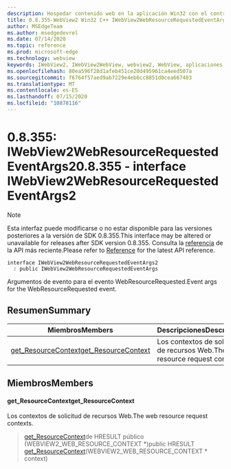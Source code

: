 ```yaml
---
description: Hospedar contenido web en la aplicación Win32 con el control Microsoft Edge WebView2
title: 0.8.355-WebView2 Win32 C++ IWebView2WebResourceRequestedEventArgs2
author: MSEdgeTeam
ms.author: msedgedevrel
ms.date: 07/14/2020
ms.topic: reference
ms.prod: microsoft-edge
ms.technology: webview
keywords: IWebView2, IWebView2WebView, webview2, WebView, aplicaciones Win32, Win32, Edge
ms.openlocfilehash: 80ea596f28d1afeb451ce20d495961ca4eed507a
ms.sourcegitcommit: f6764f57aed9ab7229e4eb6cc8851d0cea667403
ms.translationtype: MT
ms.contentlocale: es-ES
ms.lasthandoff: 07/15/2020
ms.locfileid: "10878116"
---
```

# <span data-ttu-id="3b357-104">0.8.355: IWebView2WebResourceRequestedEventArgs2</span><span class="sxs-lookup"><span data-stu-id="3b357-104">0.8.355 - interface IWebView2WebResourceRequestedEventArgs2</span></span> 

> [!NOTE]
> <span data-ttu-id="3b357-105">Esta interfaz puede modificarse o no estar disponible para las versiones posteriores a la versión de SDK 0.8.355.</span><span class="sxs-lookup"><span data-stu-id="3b357-105">This interface may be altered or unavailable for releases after SDK version 0.8.355.</span></span> <span data-ttu-id="3b357-106">Consulta la [referencia](../../../webview2-api-reference.md) de la API más reciente.</span><span class="sxs-lookup"><span data-stu-id="3b357-106">Please refer to [Reference](../../../webview2-api-reference.md) for the latest API reference.</span></span>

```
interface IWebView2WebResourceRequestedEventArgs2
  : public IWebView2WebResourceRequestedEventArgs
```

<span data-ttu-id="3b357-107">Argumentos de evento para el evento WebResourceRequested.</span><span class="sxs-lookup"><span data-stu-id="3b357-107">Event args for the WebResourceRequested event.</span></span>

## <span data-ttu-id="3b357-108">Resumen</span><span class="sxs-lookup"><span data-stu-id="3b357-108">Summary</span></span>

 <span data-ttu-id="3b357-109">Miembros</span><span class="sxs-lookup"><span data-stu-id="3b357-109">Members</span></span>                        | <span data-ttu-id="3b357-110">Descripciones</span><span class="sxs-lookup"><span data-stu-id="3b357-110">Descriptions</span></span>
--------------------------------|---------------------------------------------
[<span data-ttu-id="3b357-111">get_ResourceContext</span><span class="sxs-lookup"><span data-stu-id="3b357-111">get_ResourceContext</span></span>](#get_resourcecontext) | <span data-ttu-id="3b357-112">Los contextos de solicitud de recursos Web.</span><span class="sxs-lookup"><span data-stu-id="3b357-112">The web resource request contexts.</span></span>

## <span data-ttu-id="3b357-113">Miembros</span><span class="sxs-lookup"><span data-stu-id="3b357-113">Members</span></span>

#### <span data-ttu-id="3b357-114">get_ResourceContext</span><span class="sxs-lookup"><span data-stu-id="3b357-114">get_ResourceContext</span></span> 

<span data-ttu-id="3b357-115">Los contextos de solicitud de recursos Web.</span><span class="sxs-lookup"><span data-stu-id="3b357-115">The web resource request contexts.</span></span>

> <span data-ttu-id="3b357-116">[get_ResourceContext](#get_resourcecontext)de HRESULT público (WEBVIEW2_WEB_RESOURCE_CONTEXT \*)</span><span class="sxs-lookup"><span data-stu-id="3b357-116">public HRESULT [get_ResourceContext](#get_resourcecontext)(WEBVIEW2_WEB_RESOURCE_CONTEXT \* context)</span></span>

